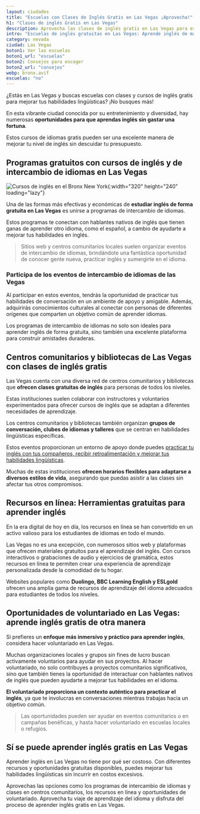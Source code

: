 ```yaml
---
layout: ciudades
title: "Escuelas con Clases de Inglés Gratis en Las Vegas ¡Aprovecha!"
h1: "Clases de inglés Gratis en Las Vegas"
description: Aprovecha las clases de inglés gratis en Las Vegas para estudiar un segundo idioma en la ciudad del entretenimiento. No te lo pierdas.
intro: "Escuelas de inglés gratuitas en Las Vegas: Aprende inglés de manera económica"
category: nevada
ciudad: Las Vegas
boton1: Ver las escuelas
boton1_url: "escuelas"
boton2: Consejos para escoger
boton2_url: "consejos"
webp: bronx.avif
escuelas: "no"
---
```

¿Estás en Las Vegas y buscas escuelas con clases y cursos de inglés gratis para mejorar tus habilidades lingüísticas? ¡No busques más!

En esta vibrante ciudad conocida por su entretenimiento y diversidad, hay numerosas **oportunidades para que aprendas inglés sin gastar una fortuna**.

Estos cursos de idiomas gratis pueden ser una excelente manera de mejorar tu nivel de inglés sin descuidar tu presupuesto.

## Programas gratuitos con cursos de inglés y de intercambio de idiomas en Las Vegas

![Cursos de inglés en el Bronx New York]({{site.baseurl}}/img/{{page.webp}} "Clases inglés {{page.ciudad|capitalize}}"){:width="320" height="240" loading="lazy"}

Una de las formas más efectivas y económicas de **estudiar inglés de forma gratuita en Las Vegas** es unirse a programas de intercambio de idiomas.

Estos programas te conectan con hablantes nativos de inglés que tienen ganas de aprender otro idioma, como el español, a cambio de ayudarte a mejorar tus habilidades en inglés.

>Sitios web y centros comunitarios locales suelen organizar eventos de intercambio de idiomas, brindándote una fantástica oportunidad de conocer gente nueva, practicar inglés y sumergirte en el idioma.

### Participa de los eventos de intercambio de idiomas de las Vegas

Al participar en estos eventos, tendrás la oportunidad de practicar tus habilidades de conversación en un ambiente de apoyo y amigable. Además, adquirirás conocimientos culturales al conectar con personas de diferentes orígenes que comparten un objetivo común de aprender idiomas.

Los programas de intercambio de idiomas no solo son ideales para aprender inglés de forma gratuita, sino también una excelente plataforma para construir amistades duraderas.

## Centros comunitarios y bibliotecas de Las Vegas con clases de inglés gratis

Las Vegas cuenta con una diversa red de centros comunitarios y bibliotecas que **ofrecen clases gratuitas de inglés** para personas de todos los niveles.

Estas instituciones suelen colaborar con instructores y voluntarios experimentados para ofrecer cursos de inglés que se adaptan a diferentes necesidades de aprendizaje.

Los centros comunitarios y bibliotecas también organizan **grupos de conversación, clubes de idiomas y talleres** que se centran en habilidades lingüísticas específicas.

Estos eventos proporcionan un entorno de apoyo donde puedes [practicar tu inglés con tus compañeros, recibir retroalimentación y mejorar tus habilidades lingüísticas]({{'clases-en-linea'|relative_url}}).

Muchas de estas instituciones **ofrecen horarios flexibles para adaptarse a diversos estilos de vida**, asegurando que puedas asistir a las clases sin afectar tus otros compromisos.

## Recursos en línea: Herramientas gratuitas para aprender inglés

En la era digital de hoy en día, los recursos en línea se han convertido en un activo valioso para los estudiantes de idiomas en todo el mundo.

Las Vegas no es una excepción, con numerosos sitios web y plataformas que ofrecen materiales gratuitos para el aprendizaje del inglés. Con cursos interactivos o grabaciones de audio y ejercicios de gramática, estos recursos en línea te permiten crear una experiencia de aprendizaje personalizada desde la comodidad de tu hogar.

Websites populares como **Duolingo, BBC Learning English y ESLgold** ofrecen una amplia gama de recursos de aprendizaje del idioma adecuados para estudiantes de todos los niveles.

## Oportunidades de voluntariado en Las Vegas: aprende inglés gratis de otra manera

Si prefieres un **enfoque más inmersivo y práctico para aprender inglés**, considera hacer voluntariado en Las Vegas.

Muchas organizaciones locales y grupos sin fines de lucro buscan activamente voluntarios para ayudar en sus proyectos. Al hacer voluntariado, no solo contribuyes a proyectos comunitarios significativos, sino que también tienes la oportunidad de interactuar con hablantes nativos de inglés que pueden ayudarte a mejorar tus habilidades en el idioma.

**El voluntariado proporciona un contexto auténtico para practicar el inglés**, ya que te involucras en conversaciones mientras trabajas hacia un objetivo común.

>Las oportunidades pueden ser ayudar en eventos comunitarios o en campañas benéficas, y hasta hacer voluntariado en escuelas locales o refugios.

## Sí se puede aprender inglés gratis en Las Vegas

Aprender inglés en Las Vegas no tiene por qué ser costoso. Con diferentes recursos y oportunidades gratuitas disponibles, puedes mejorar tus habilidades lingüísticas sin incurrir en costos excesivos.

Aprovechas las opciones como los programas de intercambio de idiomas y clases en centros comunitarios, los recursos en línea y oportunidades de voluntariado. Aprovecha tu viaje de aprendizaje del idioma y disfruta del proceso de aprender inglés gratis en Las Vegas.
